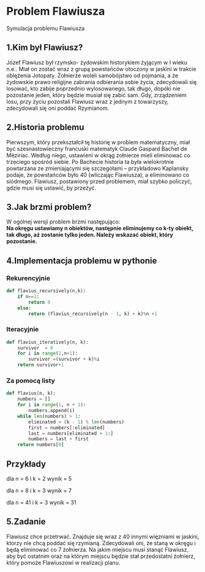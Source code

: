 # Problem Flawiusza
Symulacja problemu Flawiusza
## 1.Kim był Flawiusz?
Józef Flawiusz był rzymsko- żydowskim historykiem żyjącym w I wieku n.e.. 
Miał on zostać wraz z grupą powstańców otoczony w jaskini w trakcie oblężenia Jotopaty. Żołnierze woleli samobójstwo od pojmania, a że żydowskie prawo religijne zabrania odbierania sobie życia, zdecydowali się losować, kto zabije poprzednio wylosowanego, tak długo, dopóki nie pozostanie jeden, który będzie musiał się zabić sam. Gdy, zrządzeniem losu, przy życiu pozostali Flawiusz wraz z jednym z towarzyszy, zdecydowali się oni poddać Rzymianom.
## 2.Historia problemu
Pierwszym, który przekształcił tę historię w problem matematyczny, miał być szesnastowieczny francuski matematyk Claude Gaspard Bachet de Méziriac. Według niego, ustawieni w okrąg żołnierze mieli eliminować co trzeciego spośród siebie. Po Bachecie historia ta była wielokrotnie powtarzana ze zmieniającymi się szczegółami – przykładowo Kaplansky podaje, że powstańców było 40 (wliczając Flawiusza), a eliminowano co siódmego. Flawiusz, postawiony przed problemem, miał szybko policzyć, gdzie musi się ustawić, by przeżyć.
## 3.Jak brzmi problem?
W ogólnej wersji problem brzmi następująco: \
**Na okręgu ustawiamy n obiektów, następnie eliminujemy co k-ty obiekt, tak długo, aż zostanie tylko jeden. Należy wskazać obiekt, który pozostanie.**
## 4.Implementacja problemu w pythonie

### Rekurencyjnie
```python
def flavius_recursively(n,k):
    if n==1:
        return 0
    else:
        return (flavius_recursively(n - 1, k) + k)%n +1
```
### Iteracyjnie
```python
def flavius_iteratively(n, k):
    survivor  = 0
    for i in range(2,n+1):
        survivor =(survivor + k)%i
    return survivor+1
```

### Za pomocą listy 
```python
def flavius(n, k):
    numbers = []
    for i in range(1, n + 1):
        numbers.append(i)
    while len(numbers) > 1:
        eliminated = (k - 1) % len(numbers)
        first = numbers[:eliminated]
        last = numbers[eliminated + 1:]
        numbers = last + first
    return numbers[0]
```

## Przykłady 
dla n = 6 i k = 2 wynik = 5

dla n = 8 i k = 3 wynik = 7

dla n = 41 i k = 3 wynik = 31

## 5.Zadanie
Flawiusz chce przetrwać. Znajduje się wraz z 40 innymi więzniami w jaskini, ktorzy nie chcą poddać się rzymianą. Zdecydowali oni, że staną w okręgu i będą eliminować co 7 żołnierza. Na jakim miejscu musi stanąć Flawiusz, aby być ostatnim oraz na którym miejscu będzie stał przedostatni żołnierz, który pomoże Flawiuszowi w realizacji planu.  


